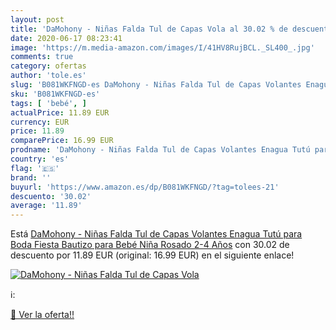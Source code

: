 ```yaml
---
layout: post
title: 'DaMohony - Niñas Falda Tul de Capas Vola al 30.02 % de descuento'
date: 2020-06-17 08:23:41
image: 'https://m.media-amazon.com/images/I/41HV8RujBCL._SL400_.jpg'
comments: true
category: ofertas
author: 'tole.es'
slug: 'B081WKFNGD-es DaMohony - Niñas Falda Tul de Capas Volantes Enagua Tutú...'
sku: 'B081WKFNGD-es'
tags: [ 'bebé', ]
actualPrice: 11.89 EUR
currency: EUR
price: 11.89
comparePrice: 16.99 EUR
prodname: 'DaMohony - Niñas Falda Tul de Capas Volantes Enagua Tutú para Boda Fiesta Bautizo para Bebé Niña Rosado 2-4 Años'
country: 'es'
flag: '🇪🇸'
brand: ''
buyurl: 'https://www.amazon.es/dp/B081WKFNGD/?tag=tolees-21'
descuento: '30.02'
average: '11.89'
---
```


Está [DaMohony - Niñas Falda Tul de Capas Volantes Enagua Tutú para Boda Fiesta Bautizo para Bebé Niña Rosado 2-4 Años](https://www.amazon.es/dp/B081WKFNGD/?tag=tolees-21) con 30.02 de descuento por 11.89 EUR (original: 16.99 EUR) en el siguiente enlace!

[![DaMohony - Niñas Falda Tul de Capas Vola](https://m.media-amazon.com/images/I/41HV8RujBCL._SL400_.jpg)](https://www.amazon.es/dp/B081WKFNGD/?tag=tolees-21)

ℹ️:


[🛒 Ver la oferta!!](https://www.amazon.es/dp/B081WKFNGD/?tag=tolees-21)

